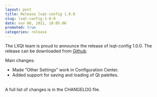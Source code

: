 ```yaml
---
layout: post
title: Release lxqt-config 1.0.0
slug: lxqt-config-1-0-0
date: nov 06, 2021, 19:05:06
promoted: true
categories: release
---
```

The LXQt team is proud to announce the release of lxqt-config 1.0.0.
The release can be downloaded from [Github](https://github.com/lxqt/lxqt-config/releases).

Main changes:

 * Made "Other Settings" work in Configuration Center.
 * Added support for saving and loading of Qt palettes.

<br/>
A full list of changes is in the CHANGELOG file.
<br/>
